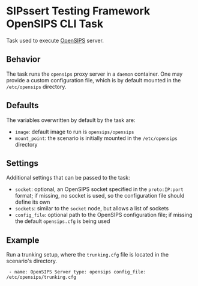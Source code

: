 # SIPssert Testing Framework OpenSIPS CLI Task

Task used to execute [OpenSIPS](https://opensips.org/) server.

## Behavior

The task runs the `opensips` proxy server in a `daemon` container. One may
provide a custom configuration file, which is by default mounted in the
`/etc/opensips` directory.

## Defaults

The variables overwritten by default by the task are:

* `image`: default image to run is `opensips/opensips`
* `mount_point`: the scenario is initially mounted in the `/etc/opensips`
directory

## Settings

Additional settings that can be passed to the task:

* `socket`: optional, an OpenSIPS socket specified in the `proto:IP:port`
format; if missing, no socket is used, so the configuration file should
define its own
* `sockets`: similar to the `socket` node, but allows a list of sockets
* `config_file`: optional path to the OpenSIPS configuration file; if missing
the default `opensips.cfg` is being used

## Example

Run a trunking setup, where the `trunking.cfg` file is located in the
scenario's directory.

```
 - name: OpenSIPS Server type: opensips config_file: /etc/opensips/trunking.cfg
```
